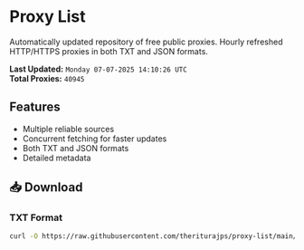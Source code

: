 # Proxy List

Automatically updated repository of free public proxies. Hourly refreshed HTTP/HTTPS proxies in both TXT and JSON formats.

**Last Updated:** `Monday 07-07-2025 14:10:26 UTC`  
**Total Proxies:** `40945`

## Features
- Multiple reliable sources
- Concurrent fetching for faster updates
- Both TXT and JSON formats
- Detailed metadata

## 📥 Download

### TXT Format
```bash
curl -O https://raw.githubusercontent.com/theriturajps/proxy-list/main/proxies.txt